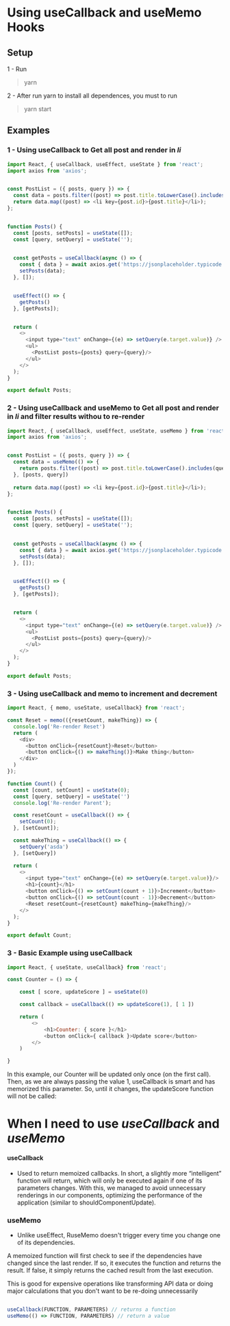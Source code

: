 # Using useCallback and useMemo Hooks

## Setup 
 1 - Run
> yarn

 2 - After run yarn to install all dependences, you must to run
> yarn start

## Examples

### 1 - Using useCallback to Get all post and render in _li_

```javascript
import React, { useCallback, useEffect, useState } from 'react';
import axios from 'axios';


const PostList = ({ posts, query }) => {
  const data = posts.filter((post) => post.title.toLowerCase().includes(query.toLowerCase()));
  return data.map((post) => <li key={post.id}>{post.title}</li>);
};


function Posts() {
  const [posts, setPosts] = useState([]);
  const [query, setQuery] = useState('');

  
  const getPosts = useCallback(async () => {
    const { data } = await axios.get('https://jsonplaceholder.typicode.com/posts');
    setPosts(data);
  }, []);


  useEffect(() => {
    getPosts()
  }, [getPosts]);


  return (
    <>
      <input type="text" onChange={(e) => setQuery(e.target.value)} />
      <ul>
        <PostList posts={posts} query={query}/>
      </ul>
    </>
  );
}

export default Posts;

```


### 2 - Using useCallback and useMemo to Get all post and render in _li_ and filter results withou to re-render

```javascript
import React, { useCallback, useEffect, useState, useMemo } from 'react';
import axios from 'axios';


const PostList = ({ posts, query }) => {
  const data = useMemo(() => {
    return posts.filter((post) => post.title.toLowerCase().includes(query.toLowerCase()));
  }, [posts, query])
  
  return data.map((post) => <li key={post.id}>{post.title}</li>);
};


function Posts() {
  const [posts, setPosts] = useState([]);
  const [query, setQuery] = useState('');

  
  const getPosts = useCallback(async () => {
    const { data } = await axios.get('https://jsonplaceholder.typicode.com/posts');
    setPosts(data);
  }, []);


  useEffect(() => {
    getPosts()
  }, [getPosts]);


  return (
    <>
      <input type="text" onChange={(e) => setQuery(e.target.value)} />
      <ul>
        <PostList posts={posts} query={query}/>
      </ul>
    </>
  );
}

export default Posts;

```

### 3 - Using useCallback and memo to increment and decrement 

```javascript
import React, { memo, useState, useCallback} from 'react';

const Reset = memo(({resetCount, makeThing}) => {
  console.log('Re-render Reset')
  return (
    <div>
      <button onClick={resetCount}>Reset</button>
      <button onClick={() => makeThing()}>Make thing</button>
    </div>
  )
});

function Count() {
  const [count, setCount] = useState(0);
  const [query, setQuery] = useState('')
  console.log('Re-render Parent');

  const resetCount = useCallback(() => {
    setCount(0);
  }, [setCount]);

  const makeThing = useCallback(() => {
    setQuery('asda')
  }, [setQuery])

  return (
    <>
      <input type="text" onChange={(e) => setQuery(e.target.value)}/>
      <h1>{count}</h1>
      <button onClick={() => setCount(count + 1)}>Increment</button>
      <button onClick={() => setCount(count - 1)}>Decrement</button>
      <Reset resetCount={resetCount} makeThing={makeThing}/>
    </>
  );
}

export default Count;

```


### 3 - Basic Example using useCallback

```javascript
import React, { useState, useCallback} from 'react';

const Counter = () => {

    const [ score, updateScore ] = useState(0)

    const callback = useCallback(() => updateScore(1), [ 1 ])

    return (
        <>
            <h1>Counter: { score }</h1>
            <button onClick={ callback }>Update score</button>
        </>
    )

}

```

In this example, our Counter will be updated only once (on the first call). Then, as we are always passing the value 1, useCallback is smart and has memorized this parameter. So, until it changes, the updateScore function will not be called:



# When I need to use _useCallback_ and _useMemo_

#### useCallback
 - Used to return memoized callbacks. In short, a slightly more “intelligent” function will return, which will only be executed again if one of its parameters changes. With this, we managed to avoid unnecessary renderings in our components, optimizing the performance of the application (similar to shouldComponentUpdate).

### useMemo
 - Unlike useEffect, RuseMemo doesn't trigger every time you change one of its dependencies.

A memoized function will first check to see if the dependencies have changed since the last render. If so, it executes the function and returns the result. If false, it simply returns the cached result from the last execution.

This is good for expensive operations like transforming API data or doing major calculations that you don't want to be re-doing unnecessarily

```javascript

useCallback(FUNCTION, PARAMETERS) // returns a function
useMemo(() => FUNCTION, PARAMETERS) // return a value

```